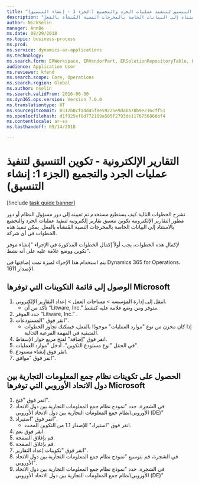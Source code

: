 ```yaml
--- 
title: "التقارير الإلكترونية - تكوين التنسيق لتنفيذ عمليات الجرد والتجميع (الجزء 1 - إنشاء التنسيق)"
description: "تشرح الخطوات التالية كيف يستطيع مستخدم تم تعيينه إلى دور مسؤول النظام أو دور مطور التقارير الإلكترونية تكوين تنسيق تقارير إلكترونية لتنفيذ عمليات الجرد والتجميع بالاستناد إلى البيانات الخاصة بالمخرجات النصية المُنشأة بالفعل."
author: NickSelin
manager: AnnBe
ms.date: 08/29/2018
ms.topic: business-process
ms.prod: 
ms.service: dynamics-ax-applications
ms.technology: 
ms.search.form: ERWorkspace, ERVendorPart, ERSolutionRepositoryTable, ERSolutionRepositoryCreateDropDialog, ERSolutionImport,  ERSolutionTable
audience: Application User
ms.reviewer: kfend
ms.search.scope: Core, Operations
ms.search.region: Global
ms.author: nselin
ms.search.validFrom: 2016-06-30
ms.dyn365.ops.version: Version 7.0.0
ms.translationtype: HT
ms.sourcegitcommit: 0312b8cfadd45f8e59225e9daba78b9e216cff51
ms.openlocfilehash: d1f925ef8d772189a505f2793de1176756866bf4
ms.contentlocale: ar-sa
ms.lasthandoff: 09/14/2018

---
```

# <a name="er-configure-format-to-do-counting-and-summing-part-1-create-format"></a>التقارير الإلكترونية - تكوين التنسيق لتنفيذ عمليات الجرد والتجميع (الجزء 1: إنشاء التنسيق)

[!include [task guide banner](../../includes/task-guide-banner.md)]

تشرح الخطوات التالية كيف يستطيع مستخدم تم تعيينه إلى دور مسؤول النظام أو دور مطور التقارير الإلكترونية تكوين تنسيق تقارير إلكترونية لتنفيذ عمليات الجرد والتجميع بالاستناد إلى البيانات الخاصة بالمخرجات النصية المُنشأة بالفعل. يمكن تنفيذ هذه الخطوات في أي شركة.

لإكمال هذه الخطوات، يجب أولاً إكمال الخطوات المذكورة في الإجراء "إنشاء موفر تكوين ووضع علامة عليه على أنه نشط".

يتم استخدام هذا الإجراء لميزة تمت إضافتها في Dynamics 365 for Operations، الإصدار 1611.


## <a name="get-access-to-the-list-of-configurations-provided-by-microsoft"></a>الوصول إلى قائمة التكوينات التي توفرها Microsoft
1. انتقل إلى إدارة المؤسسة > مساحات العمل‬ > إعداد التقارير الإلكتروني‬.
    * تأكد من أن “Litware, Inc.” متوفر ومن وضع علامة عليه كنشط.  
2. حدد الموفر “Litware, Inc.” .
3. انقر فوق "المستودعات".
    * إذا كان مخزن من نوع "موارد العمليات" موجودًا بالفعل، فيمكنك تجاوز الخطوات المتبقية في المهمة الفرعية الحالية.  
4. انقر فوق "إضافة" لفتح مربع حوار الإسقاط‬.
5. في الحقل "نوع مستودع التكوين"، أدخل "موارد العمليات".
6. انقر فوق إنشاء مستودع.
7. انقر فوق "موافق".

## <a name="get-the-intrastat-configurations-provided-by-microsoft"></a>الحصول على تكوينات نظام جمع المعلومات التجارية بين دول الاتحاد الأوروبي التي توفرها Microsoft
1. انقر فوق "فتح".
2. في الشجرة، حدد "نموذج نظام جمع المعلومات التجارية بين دول الاتحاد الأوروبي‬\نظام جمع المعلومات التجارية بين دول الاتحاد الأوروبي (DE)"
3. انقر فوق "استيراد".
    * انقر فوق "استيراد" للإصدار 1.1 من التكوين المحدد.  
4. انقر فوق نعم.
5. قم بإغلاق الصفحة.
6. قم بإغلاق الصفحة.
7. انقر فوق "تكوينات إعداد التقارير‬".
8. في الشجرة، قم بتوسيع "نموذج نظام جمع المعلومات التجارية بين دول الاتحاد الأوروبي".
9. في الشجرة، حدد "نموذج نظام جمع المعلومات التجارية بين دول الاتحاد الأوروبي‬\نظام جمع المعلومات التجارية بين دول الاتحاد الأوروبي (DE)"


